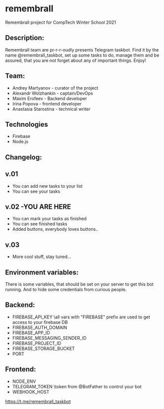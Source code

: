 # remembrall
Remembrall project for CompTech Winter School 2021

## Description:

 Remembrall team are pr-r-r-oudly presents Telegram taskbot. Find it by the name @remembrall_taskbot, set up some tasks to do, manage them and be assured, that you are not forget about any of important things. Enjoy!
 
 
## Team:
 - Andrey Martyanov - curator of the project
 - Alexandr Wolzhankin - captain/DevOps
 - Maxim Erofeev - Backend developer
 - Irina Popova - frontend developer
 - Anastasia Starostina - technical writer
 
## Technologies

 - Firebase
 - Node.js
 
## Changelog:

 ## v.01 
  - You can add new tasks to your list
  - You can see your tasks
 ## v.02  -YOU ARE HERE
  - You can mark your tasks as finished
  - You can see finished tasks
  - Added buttons, everybody loves buttons..
 ## v.03 
  - More cool stuff, stay tuned...
 
## Environment variables:
There is some variables, that should be set on your server to get this bot running. And to hide some credentials from curious people.

## Backend:
 - FIREBASE_API_KEY    \\all vars with "FIREBASE" prefix are used to get access to your firebase DB
 - FIREBASE_AUTH_DOMAIN
 - FIREBASE_APP_ID
 - FIREBASE_MESSAGING_SENDER_ID
 - FIREBASE_PROJECT_ID
 - FIREBASE_STORAGE_BUCKET
 - PORT
 
## Frontend:
 - NODE_ENV
 - TELEGRAM_TOKEN \\token from @BotFather to control your bot
 - WEBHOOK_HOST
 
 
https://t.me/remembrall_taskbot
